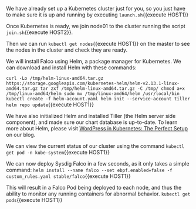 We have already set up a Kubernetes cluster just for you, so you just have to make sure it is up and running by executing `launch.sh`{{execute HOST1}}

Once Kubernetes is ready, we join node01 to the cluster running the script `join.sh`{{execute HOST2}}.

Then we can run `kubectl get nodes`{{execute HOST1}} on the master to see the nodes in the cluster and check they are ready.

We will install Falco using Helm, a package manager for Kubernetes. We can download and install Helm with these commands:

`
curl -Lo /tmp/helm-linux-amd64.tar.gz https://storage.googleapis.com/kubernetes-helm/helm-v2.13.1-linux-amd64.tar.gz
tar zxf /tmp/helm-linux-amd64.tar.gz -C /tmp/
chmod a+x /tmp/linux-amd64/helm
sudo mv /tmp/linux-amd64/helm /usr/local/bin
kubectl create -f helm-account.yaml
helm init --service-account tiller
helm repo update
`{{execute HOST1}}

We have also initialized Helm and installed Tiller (the Helm server side component), and made sure our chart database is up-to-date. To learn more about Helm, please visit [WordPress in Kubernetes: The Perfect Setup](https://sysdig.com/blog/wordpress-kubernetes-perfect-setup/) on our blog.

We can view the current status of our cluster using the command `kubectl get pod -n kube-system`{{execute HOST1}}

We can now deploy Sysdig Falco in a few seconds, as it only takes a simple command:
`helm install --name falco --set ebpf.enabled=false -f custom_rules.yaml stable/falco`{{execute HOST1}}

This will result in a Falco Pod being deployed to each node, and thus the ability to monitor any running containers for abnormal behavior.
`kubectl get pods`{{execute HOST1}}
